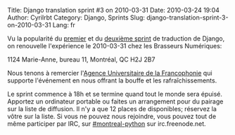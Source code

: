 Title: Django translation sprint #3 on 2010-03-31
Date: 2010-03-24 19:04
Author: Cyrilrbt
Category: Django, Sprints
Slug: django-translation-sprint-3-on-2010-03-31
Lang: fr

Vu la popularité du [premier][] et du [deuxième sprint][] de traduction
de Django, on renouvelle l'expérience le 2010-03-31 chez les Brasseurs
Numériques:

1124 Marie-Anne, bureau 11, Montréal, QC H2J 2B7

Nous tenons à remercier l'[Agence Universitaire de la Francophonie][]
qui supporte l'événement en nous offrant la bouffe et les
rafraîchissements.

Le sprint commence à 18h et se termine quand tout le monde sera épuisé.
Apportez un ordinateur portable ou faites un arrangement pour du pairage
sur la liste de diffusion. Il n'y a que 12 places de disponibles;
réservez la vôtre sur la liste. Si vous ne pouvez nous rejoindre, vous
pouvez tout de même participer par IRC, sur [\#montreal-python][] sur
irc.freenode.net.

  [premier]: http://montrealpython.org/fr/2010/01/15/django-translation-sprint-on-2010-01-18/
  [deuxième sprint]: http://www.montrealpython.org/2010/01/django-translation-sprint-2-on-2010-02-15/
  [Agence Universitaire de la Francophonie]: http://www.auf.org/
  [\#montreal-python]: irc://irc.freenode.net/montreal-python

